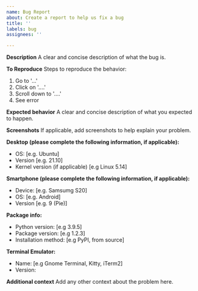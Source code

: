 ```yaml
---
name: Bug Report
about: Create a report to help us fix a bug
title: ''
labels: bug
assignees: ''

---
```


**Description**
A clear and concise description of what the bug is.

**To Reproduce**
Steps to reproduce the behavior:

1. Go to '...'
2. Click on '....'
3. Scroll down to '....'
4. See error

**Expected behavior**
A clear and concise description of what you expected to happen.

**Screenshots**
If applicable, add screenshots to help explain your problem.

**Desktop (please complete the following information, if applicable):**

- OS: [e.g. Ubuntu]
- Version [e.g. 21.10]
- Kernel version (if applicable) [e.g Linux 5.14]

**Smartphone (please complete the following information, if applicable):**

- Device: [e.g. Samsumg S20]
- OS: [e.g. Android]
- Version [e.g. 9 (Pie)]

**Package info:**

- Python version: [e.g 3.9.5]
- Package version: [e.g 1.2.3]
- Installation method: [e.g PyPI, from source]

**Terminal Emulator:**

- Name: [e.g Gnome Terminal, Kitty, iTerm2]
- Version:

**Additional context**
Add any other context about the problem here.
